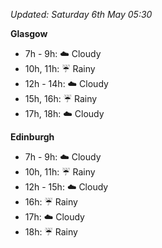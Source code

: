 *Updated: Saturday 6th May 05:30*

**Glasgow**

* 7h - 9h: :cloud: Cloudy
* 10h, 11h: :umbrella: Rainy
* 12h - 14h: :cloud: Cloudy
* 15h, 16h: :umbrella: Rainy
* 17h, 18h: :cloud: Cloudy

**Edinburgh**

* 7h - 9h: :cloud: Cloudy
* 10h, 11h: :umbrella: Rainy
* 12h - 15h: :cloud: Cloudy
* 16h: :umbrella: Rainy
* 17h: :cloud: Cloudy
* 18h: :umbrella: Rainy
